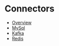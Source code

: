 # Connectors

- [Overview](overview.md)
- [MySql](mysql.md)
- [Kafka](kafka.md)
- [Redis](redis.md)

<!-- TODO: Add documentations for all the connectors -->
